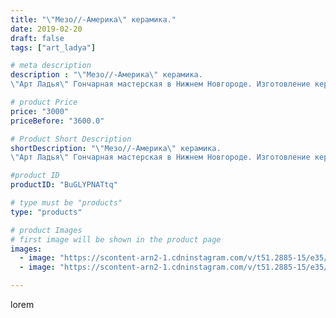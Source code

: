 ```yaml
---
title: "\"Мезо//-Америка\" керамика."
date: 2019-02-20
draft: false
tags: ["art_ladya"]

# meta description
description : "\"Мезо//-Америка\" керамика.
\"Арт Ладья\" Гончарная мастерская в Нижнем Новгороде. Изготовление керамики и мастер//-классы по обучению.  #гончар #исскуство #po"

# product Price
price: "3000"
priceBefore: "3600.0"

# Product Short Description
shortDescription: "\"Мезо//-Америка\" керамика.
\"Арт Ладья\" Гончарная мастерская в Нижнем Новгороде. Изготовление керамики и мастер//-классы по обучению.  #гончар #исскуство #potter #керамикаручнаяработа #керамиканазаказ #handmade #древняякерамика #керамика #гончарнаяпосуда #эксклюзивнаякерамика #painter #decor #ceramicar #claygoods #restaurant #earthenware #ceramic #design #ceramicart #decanter #carafe #clay #сосуд #авторскаякерамика #мезоамерика #инки #наско #моче  #mesoamerica #incanazcamoche"

#product ID
productID: "BuGLYPNATtq"

# type must be "products"
type: "products"

# product Images
# first image will be shown in the product page
images:
  - image: "https://scontent-arn2-1.cdninstagram.com/v/t51.2885-15/e35/51018448_611966462578630_388560908608004065_n.jpg?tp=1&_nc_ht=scontent-arn2-1.cdninstagram.com&_nc_cat=110&_nc_ohc=8weG4b0ZZF8AX_DZ7bO&oh=637f4b2adcab93067f3187f6b2970214&oe=6069D289&ig_cache_key=MTk4MzMyMjcyNjEwNTk5OTAyNw%3D%3D.2"
  - image: "https://scontent-arn2-1.cdninstagram.com/v/t51.2885-15/e35/51126631_299201307460754_7391942977367497143_n.jpg?tp=1&_nc_ht=scontent-arn2-1.cdninstagram.com&_nc_cat=102&_nc_ohc=93R945qPwbYAX910W_4&oh=45f5e71eeb436c702826407f51468b99&oe=606A6975&ig_cache_key=MTk4MzMyMjcyNjEwNjAwMDE4Mw%3D%3D.2"

---
```

lorem

